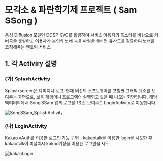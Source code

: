 # 모각소 & 파란학기제 프로젝트 ( Sam SSong )

음성 Diffusion 모델인 DDSP-SVC를 활용하여 서비스 이용자의 목소리를 바탕으로 커버곡을 생성하고 이용자가 본인의 노래 녹음 파일을 올리면 유사도를 검증하여 노래를 코칭해주는 멘토링 서비스

## 1. 각 Activiry 설명

### (가) SplashActivity 
Splash screen은 이미지나 로고, 현재 버전의 소프트웨어를 포함한 그래픽 요소를 보여주는 화면으로, 보통 게임이나 프로그램이 실행되고 있을 때 나오는 화면입니다.
해당 액티비티에서 Song SSam 앱의 로고를 1초간 보여주고 LoginActivity로 이동합니다.

![SongSSam_SplashActivity](https://github.com/chlwnsxo00/SongSSam/assets/31373739/49e6f181-5b92-4254-af28-7d8424c2ff81)

### (나) LoginActivity
Kakao oAuth를 이용한 로그인 기능 구현 - kakaotalk을 이용한 login을 시도한 후 kakaotalk이 미설치시 kakao계정을 이용한 로그인을 시도

![kakaoLogin](https://github.com/chlwnsxo00/SongSSam/assets/31373739/07e7a799-bbd4-4cfe-a24b-f82000440408)


